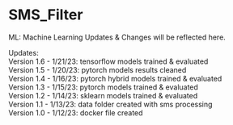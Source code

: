 # SMS_Filter  
ML: Machine Learning Updates & Changes will be reflected here.    

Updates:   
Version 1.6 - 1/21/23: tensorflow models trained & evaluated      
Version 1.5 - 1/20/23: pytorch models results cleaned     
Version 1.4 - 1/16/23: pytorch hybrid models trained & evaluated      
Version 1.3 - 1/15/23: pytorch models trained & evaluated    
Version 1.2 - 1/14/23: sklearn models trained & evaluated    
Version 1.1 - 1/13/23: data folder created with sms processing      
Version 1.0 - 1/12/23: docker file created    